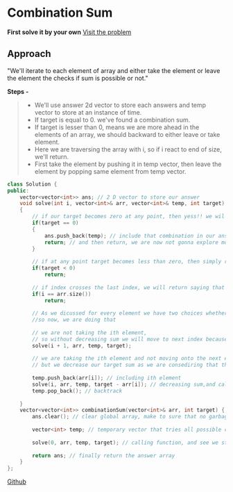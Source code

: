 # Combination Sum

**First solve it by your own** [Visit the problem](https://leetcode.com/problems/combination-sum/)

## Approach

"We'll iterate to each element of array and either take the element or leave the element the checks if sum is possible or not."

**Steps -**
> - We'll use answer 2d vector to store each answers and temp vector to store at an instance of time.
> - If target is equal to 0. we've found a combination sum.
> - If target is lesser than 0, means we are more ahead in the elements of an array, we should backward to either leave or take element.
> - Here we are traversing the array with i, so if i react to end of size, we'll return.
> - First take the element by pushing it in temp vector, then leave the element by popping same element from temp vector.



```cpp
class Solution {
public:
    vector<vector<int>> ans; // 2 D vector to store our answer
    void solve(int i, vector<int>& arr, vector<int>& temp, int target)
    {
        // if our target becomes zero at any point, then yess!! we wil find a possible combination
        if(target == 0) 
        {
            ans.push_back(temp); // include that combination in our answer
            return; // and then return, we are now not gonna explore more possiblity
        }
        
        // if at any point target becomes less than zero, then simply return, saying that no it is notpossible to our target combination sum
        if(target < 0)
            return;
        
        // if index crosses the last index, we will return saying that no more element is left to choosee
        if(i == arr.size())
            return;
        
        // As we dicussed for every element we have two choices whether to include in our answer or not include in our answer. 
		//so now, we are doing that
        
        // we are not taking the ith element,
        // so without decreasing sum we will move to next index because it will not contribute in making our sum
        solve(i + 1, arr, temp, target);
        
        // we are taking the ith element and not moving onto the next element because it may be possible that this element again contribute in making our sum.
        // but we decrease our target sum as we are consediring that this will help us in making our target sum
        
        temp.push_back(arr[i]); // including ith element
        solve(i, arr, temp, target - arr[i]); // decreasing sum,and call again function
        temp.pop_back(); // backtrack
        
    }
    vector<vector<int>> combinationSum(vector<int>& arr, int target) {
        ans.clear(); // clear global array, make to sure that no garbage value is present in it
        
        vector<int> temp; // temporary vector that tries all possible combination
        
        solve(0, arr, temp, target); // calling function, and see we start from index zero
        
        return ans; // finally return the answer array
    }
};
```
[Github](https://github.com/Hg03/)
